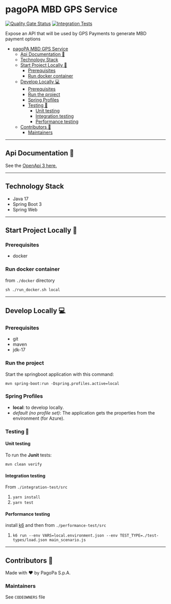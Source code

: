 # pagoPA MBD GPS Service

[![Quality Gate Status](https://sonarcloud.io/api/project_badges/measure?project=paogpa_pagopa-gps-mbd-service&metric=alert_status)](https://sonarcloud.io/dashboard?id=paogpa_pagopa-gps-mbd-service)
[![Integration Tests](https://github.com/pagopa/pagopa-gps-mbd-service/actions/workflows/ci_integration_test.yml/badge.svg?branch=main)](https://github.com/pagopa/pagopa-gps-mbd-service/actions/workflows/ci_integration_test.yml)

Expose an API that will be used by GPS Payments to generate MBD payment options

- [pagoPA MBD GPS Service](#pagopa-mbd-gps-service)
    * [Api Documentation 📖](#api-documentation-)
    * [Technology Stack](#technology-stack)
    * [Start Project Locally 🚀](#start-project-locally-)
        + [Prerequisites](#prerequisites)
        + [Run docker container](#run-docker-container)
    * [Develop Locally 💻](#develop-locally-)
        + [Prerequisites](#prerequisites-1)
        + [Run the project](#run-the-project)
        + [Spring Profiles](#spring-profiles)
        + [Testing 🧪](#testing-)
            - [Unit testing](#unit-testing)
            - [Integration testing](#integration-testing)
            - [Performance testing](#performance-testing)
    * [Contributors 👥](#contributors-)
        + [Maintainers](#maintainers)

---

## Api Documentation 📖

See the [OpenApi 3 here.](https://editor.swagger.io/?url=https://raw.githubusercontent.com/pagopa/pagopa-gps-mbd-service/main/openapi/openapi.json)

---

## Technology Stack

- Java 17
- Spring Boot 3
- Spring Web

---

## Start Project Locally 🚀

### Prerequisites

- docker

### Run docker container

from `./docker` directory

`sh ./run_docker.sh local`

---

## Develop Locally 💻

### Prerequisites

- git
- maven
- jdk-17

### Run the project

Start the springboot application with this command:

`mvn spring-boot:run -Dspring.profiles.active=local`

### Spring Profiles

- **local**: to develop locally.
- _default (no profile set)_: The application gets the properties from the environment (for Azure).

### Testing 🧪

#### Unit testing

To run the **Junit** tests:

`mvn clean verify`

#### Integration testing

From `./integration-test/src`

1. `yarn install`
2. `yarn test`

#### Performance testing

install [k6](https://k6.io/) and then from `./performance-test/src`

1. `k6 run --env VARS=local.environment.json --env TEST_TYPE=./test-types/load.json main_scenario.js`

---

## Contributors 👥

Made with ❤️ by PagoPa S.p.A.

### Maintainers

See `CODEOWNERS` file

